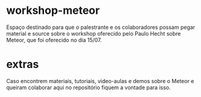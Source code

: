 # workshop-meteor
Espaço destinado para que o palestrante e os colaboradores possam pegar material 
e source sobre o workshop oferecido pelo Paulo Hecht sobre Meteor, que foi oferecido no dia 15/07.

# extras
Caso encontrem materiais, tutoriais, video-aulas e demos sobre o Meteor e queiram colaborar aqui no repositório
fiquem a vontade para isso.
